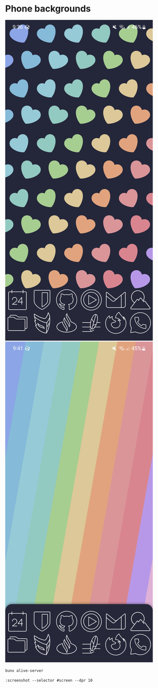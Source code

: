 # Phone backgrounds

![](./imgs/ctp-hearts-1.jpg) ![](./imgs/ctp-rainbow-1.jpg)

`bunx alive-server`

`:screenshot --selector #screen --dpr 10`

